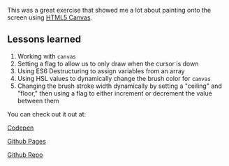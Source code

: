 This was a great exercise that showed me a lot about painting onto the screen using [HTML5 Canvas](https://developer.mozilla.org/en-US/docs/Web/API/Canvas_API).

## Lessons learned
1. Working with `canvas`
2. Setting a flag to allow us to only draw when the cursor is down
3. Using ES6 Destructuring to assign variables from an array
4. Using HSL values to dynamically change the brush color for `canvas`
5. Changing the brush stroke width dynamically by setting a "ceiling" and "floor," then using a flag to either increment or decrement the value between them

You can check out it out at:

[Codepen](https://codepen.io/whyohengee/pen/dewpLr)

[Github Pages]()

[Github Repo]()